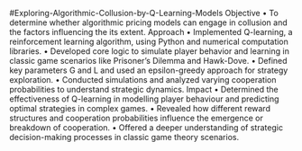 #Exploring-Algorithmic-Collusion-by-Q-Learning-Models
Objective 
• To determine whether algorithmic pricing models can engage in collusion and the factors influencing the its extent.
Approach
• Implemented Q-learning, a reinforcement learning algorithm, using Python and numerical computation libraries.
• Developed core logic to simulate player behavior and learning in classic game scenarios like Prisoner’s Dilemma and Hawk-Dove.
• Defined key parameters G and L and used an epsilon-greedy approach for strategy exploration.
• Conducted simulations and analyzed varying cooperation probabilities to understand strategic dynamics.
Impact
• Determined the effectiveness of Q-learning in modelling player behaviour and predicting optimal strategies in complex games.
• Revealed how different reward structures and cooperation probabilities influence the emergence or breakdown of cooperation.
• Offered a deeper understanding of strategic decision-making processes in classic game theory scenarios.
